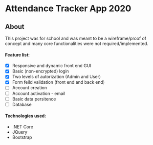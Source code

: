 # Attendance Tracker App 2020
## About
This project was for school and was meant to be a wireframe/proof of concept and many core functionalities were not required/implemented.

#### Feature list:
- [x] Responsive and dynamic front end GUI
- [x] Basic (non-encrypted) login
- [x] Two levels of autorization (Admin and User)
- [x] Form feild validation (front end and back end)
- [ ] Account creation
- [ ] Account activation - email
- [ ] Basic data persitence
- [ ] Database

#### Technologies used:
- .NET Core
- JQuery
- Bootstrap

